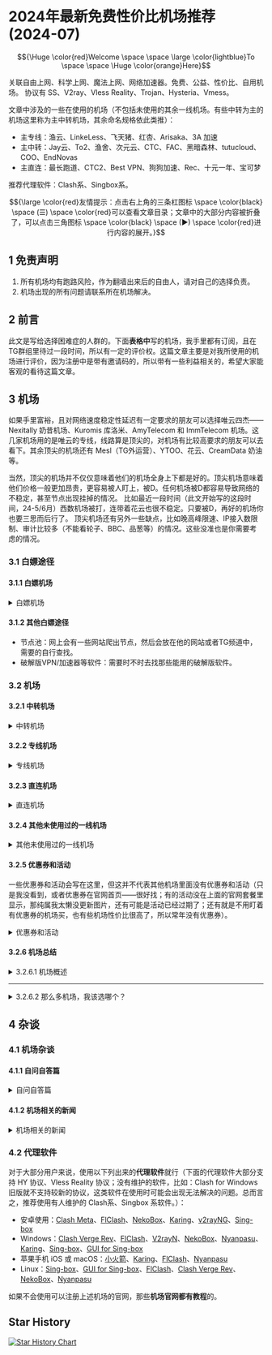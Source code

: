 # 2024年最新免费性价比机场推荐(2024-07)

$${\Huge \color{red}Welcome \space \space \large \color{lightblue}To \space \space \Huge \color{orange}Here}$$

关联自由上网、科学上网、魔法上网、网络加速器。免费、公益、性价比、自用机场。 协议有 SS、V2ray、Vless Reality、Trojan、Hysteria、Vmess。 

文章中涉及的一些在使用的机场（不包括未使用的其余一线机场。有些中转为主的机场这里称为主中转机场，其余命名规格依此类推）：
- 主专线：渔云、LinkeLess、飞天猪、红杏、Arisaka、3A 加速
- 主中转：Jay云、To2、渔舍、次元云、CTC、FAC、黑暗森林、tutucloud、COO、EndNovas
- 主直连：最长跑道、CTC2、Best VPN、狗狗加速、Rec、十元一年、宝可梦

推荐代理软件：Clash系、Singbox系。

$${\large \color{red}友情提示：点击右上角的三条杠图标 \space \color{black} \space (☰) \space \color{red}可以查看文章目录；文章中的大部分内容被折叠了，可以点击三角图标 \space \color{black} \space (▶)  \space \color{red}进行内容的展开。}$$

## 1 免责声明

1. 所有机场均有跑路风险，作为翻墙出来后的自由人，请对自己的选择负责。
2. 机场出现的所有问题请联系所在机场解决。

## 2 前言

此文是写给选择困难症的人群的。下面**表格中**写的机场，我手里都有订阅，且在TG群组里待过一段时间，所以有一定的评价权。这篇文章主要是对我所使用的机场进行评价，因为注册中是带有邀请码的，所以带有一些利益相关的，希望大家能客观的看待这篇文章。

## 3 机场

如果手里富裕，且对网络速度稳定性延迟有一定要求的朋友可以选择唯云四杰——Nexitally 奶昔机场、Kuromis 库洛米、AmyTelecom 和 ImmTelecom 机场。这几家机场用的是唯云的专线，线路算是顶尖的，对机场有比较高要求的朋友可以去看下。其余顶尖的机场还有 Mesl（TG外运营）、YTOO、花云、CreamData 奶油等。

当然，顶尖的机场并不仅仅意味着他们的机场全身上下都是好的。顶尖机场意味着他们价格一般更加昂贵，更容易被人盯上，被D。任何机场被D都容易导致网络的不稳定，甚至节点出现挂掉的情况。 比如最近一段时间（此文开始写的这段时间，24-5/6月）西数机场被打，连带着花云也很不稳定。只要被D，再好的机场你也要三思而后行了。
顶尖机场还有另外一些缺点，比如晚高峰限速、IP接入数限制、审计比较多（不能看轮子、BBC、品葱等）的情况。这些没准也是你需要考虑的情况。

### 3.1 白嫖途径

#### 3.1.1 白嫖机场

<details>
<summary>白嫖机场</summary>

|       白嫖机场      |                                                                                                         流量情况                                                                                                        |                                     地址                                    |
|:-------------------:|:-----------------------------------------------------------------------------------------------------------------------------------------------------------------------------------------------------------------------:|:---------------------------------------------------------------------------:|
|        宝可梦       |                                                                                            加TG群可以无限白嫖一个月100G的套餐。                                                                                           |         [宝可梦](https://love.52pokemon.cc/#/sign-up?code=UNuESFLb)         |
|        IKUUU        |                                                                              每月50G流量，可白嫖三个月（限速50M）。充值一块钱后可永久白嫖。                                                                             |              [IKUUU](https://ikuuu.pw/auth/register?code=iQns)              |
|       十元一年      |                                                                                     加群白嫖20G流量，不过该流量的套餐会不定时删号。                                                                                     | [十元一年](https://p4linv63a8lgsyyn.wallli.online/#/register?code=Ws8LDkKZ) |
|        迷雾通       |                                                                                                  免费账号限速125Mbps。                                                                                                  |                        [迷雾通](https://geph.io/zhs)                        |
|     ~~Oblivion（目前无法使用）~~    | 是伊朗开发者做的非官方Warp客户端，理论上来说无限流量。刚开始很好用，但是后来不是很好用了。现在我这边是无法使用的状态，可能未来更新软件后可以使用。[参考文章](https://github.com/bepass-org/oblivion-desktop/issues/367) |          [Oblivion](https://github.com/bepass-org/oblivion-desktop)         |

--- 

**白嫖机场总结**：*免费的东西也是最贵*的，在价格上看起来是白嫖，但这需要你在其他地方找补——时间和精力。

</details>


#### 3.1.2 其他白嫖途径

- 节点池：网上会有一些网站爬出节点，然后会放在他的网站或者TG频道中，需要的自行查找。
- 破解版VPN/加速器等软件：需要时不时去找那些能用的破解版软件。

### 3.2 机场

#### 3.2.1 中转机场

<details>
<summary>中转机场</summary>

|   中转机场    |                                                                                                                                         价格流量图                                                                                                                                         |                                                                                                          评价                                                                                                          |                                                                           注册官网（大部分是网页注册的，除了 JAY 云是 TG 上机器人注册的）                                                                           |     |
| :-------: | :-----------------------------------------------------------------------------------------------------------------------------------------------------------------------------------------------------------------------------------------------------------------------------------: | :------------------------------------------------------------------------------------------------------------------------------------------------------------------------------------------------------------------: | :--------------------------------------------------------------------------------------------------------------------------------------------------------------------------------------: | --- |
|   Jay 云   |                                                                  <a href="https://postimg.cc/9zMPPqK2" target="_blank"><img src="https://i.postimg.cc/9zMPPqK2/24-6-26-Jay-Cloud.png" alt="24-6-26-Jay-Cloud"/></a>                                                                   |                     主中转机场+香港IEPL专线、落地大部分 *misaka* 机器；大部分套餐送 **1111 emby**账号；性价比高，解锁不错，除热门节点外还有**香港HKT**（家宽）、澳门（家宽）、越南（家宽）、马来西亚（家宽）、土耳其、尼日利亚等节点；0.01X emby、0.5X、1X、5X 倍率节点。**注册送2元余额**。解锁不错，0.01X倍率节点适配大部分的emby服（**就是说即使你的机场不是他家送的emby服，也是可以用0.01X倍率的节点进行观看**）。机场主常在线解决问题。                      | [Jay 云 TG bot注册地址](https://t.me/jaycloudbot?start=9)、 [Jay 云 discord 注册地址](https://discord.gg/eBkvMwaFwC)、 [Jay 云官网注册地址](https://jaybest.one/#/register?code=9) |     |
|    To2    |     <a href="https://postimg.cc/rD6SLZmy" target="_blank"><img src="https://i.postimg.cc/rD6SLZmy/24-6-26-To2.png" alt="24-6-26-To2"/></a> <a href="https://postimg.cc/68dC6V2r" target="_blank"><img src="https://i.postimg.cc/68dC6V2r/24-6-26-To2.png" alt="24-6-26-To2"/></a>     |                                             大部分中转、两个直连的**小众精品机场**，8K秒开。价格很低，默认 0.5X、1X倍率节点。提供较全的流媒体解锁，除热门节点外还有菲律宾、土耳其、阿根廷、泰国、埃及、巴基斯坦、尼日利亚、印度、越南、缅甸等低价区购物节点（有**台湾家宽节点**）。                                             |                                                                  [To2](https://air.totwo.link/#/register?code=3B4bS6ls)                                                                  |     |
|    渔舍     |                                                       <a href="https://postimg.cc/cr3nT7cp" target="_blank"><img src="https://i.postimg.cc/cr3nT7cp/Snipaste-2024-06-26-04-48-14.png" alt="Snipaste-2024-06-26-04-48-14"/></a>                                                        |                                                                        大部分中转、一个直连的小众机场、拥有常见的热门节点、目前香港节点是深港线路。某机场主二开机场，机场**性价比很高**，**用过的都说好**。                                                                        |                                                                  [渔舍](https://dash.yushe.org/#/register?code=suRIJAHQ)                                                                   |     |
|    CTC    |                                                                        <a href="https://postimg.cc/Nyc7RCqC" target="_blank"><img src="https://i.postimg.cc/Nyc7RCqC/24-6-26-CTC.png" alt="24-6-26-CTC"/></a>                                                                         |                                           中转机场+IEPL专线、拥有常见热门地区的节点。拥有 **0.1X-1X 倍率**的节点（不定时改倍率，请及时刷新订阅查看节点的倍率情况），**0.7X 倍率**及以上是IEPL专线节点。这是个**精美的小机场**，TG有群组，但是需要购买后才可以进群组。                                           |                                                                [CTC](https://www.jinglongyu.com/#/register?code=uOyqq76d)                                                                |     |
|    Fac    |                                                              <a href='https://postimg.cc/k6jQ3nVL' target='_blank'><img src='https://i.postimg.cc/k6jQ3nVL/24-6-26-Fac-Mata.png' border='0' alt='24-6-26-Fac-Mata'/></a>                                                              |         全中转机场，套餐附带 emby，0.3X-1X倍率的节点，冷门节点也有些，但是不一定能用，所以就当他是拥有常见热门地区的机场就行了。机场节点数量挺多的，但是一挂的话容易挂一片节点，但是不会全部挂掉。有个对小流量用户比较友好的低价年付套餐。总体而言，性价比也不错。机场主是个奇怪的人（喜欢说让人当 TA 的**星怒**以及说让人滚的机场主，但应该不是坏人，只是某方面的**癖好比较独特**？）。         |                                                               [FAC](https://entrance.facmata.net/#/register?code=MAQFTRDD)                                                               |     |
|   黑暗森林    |                                                                            <a href="https://postimg.cc/CdX8jrbC" target="_blank"><img src="https://i.postimg.cc/CdX8jrbC/24-6-26.png" alt="24-6-26"/></a>                                                                             |                       全中转机场、用有常见的热门地区节点。提供较全的流媒体解锁，除热门节点外还有马来西亚、希腊、英国、丹麦、荷兰、西班牙、卢森堡、法国、斯洛伐克、瑞士、爱沙尼亚、瑞典、冰岛、乌克兰、摩尔多瓦等节点（有**台湾家宽节点、IPLC节点、游戏节点**——需要工单开通）。拥有 0.3X-5X 倍率的节点，机场主**喜欢打瓦**，欢迎小伙伴一起来。                        |                                                                [黑暗森林](https://darkforest.cloud/#/register?code=ctj0rXug)                                                                 |     |
|   SSTAP   | <a href="https://postimg.cc/njSDPQ73" target="_blank"><img src="https://i.postimg.cc/njSDPQ73/24-6-26-SSTAP.png" alt="24-6-26-SSTAP"/></a> <a href="https://postimg.cc/XGY5LgZZ" target="_blank"><img src="https://i.postimg.cc/XGY5LgZZ/24-6-26-SSTAP.png" alt="24-6-26-SSTAP"/></a> |                                                                                          **200+节点、各种冷门地区节点和家宽**、喜欢逛全球的可以购买。                                                                                          |                                                                    [SSTAP](https://sstap.io/#/register?code=OyI8fGhZ)                                                                    |     |
| EndNovas  |                                                                   <a href="https://postimg.cc/1VfpyLwX" target="_blank"><img src="https://i.postimg.cc/1VfpyLwX/24-6-26-Ed-Novas.png" alt="24-6-26-Ed-Novas"/></a>                                                                    |                                                                              **180+节点**，也是很多冷门地区的节点，不过被打后节点只有三分之二在线。机场主在国外，有事需要凌晨左右找他。                                                                               |                                                                 [EndNovas](https://ednovas.org/#/register?code=NEaJe9Vm)                                                                 |     |
|    次元云    |                                                                            <a href="https://postimg.cc/cg5nkX2S" target="_blank"><img src="https://i.postimg.cc/cg5nkX2S/24-6-26.png" alt="24-6-26"/></a>                                                                             |                 中转机场（香港某些节点偷偷上了**专线**），四年老机场，被打之前性价比和稳定性十分高，拥有常见热门地区的节点，还有、法国、挪威、马来西亚、印度、越南、土耳其、澳大利亚、泰国、英国等地区节点！被打后有些一蹶不振，但正在慢慢恢复中。性价比不是最高的，但是**做活动的时候性价比很高**。比如三周年套餐就是 100+ 元，一年3T流量，没用完的话下年继续重置流量！                 |                                                                     [次元云](https://ciyy.cc/#/register?code=9B4x7pu0)                                                                      |     |
| tutucloud |                                                                  <a href="https://postimg.cc/HJdXrJXf" target="_blank"><img src="https://i.postimg.cc/HJdXrJXf/24-6-26-tutucloud.png" alt="24-6-26-tutucloud"/></a>                                                                   |                                                                                 大部分中转、三个直连节点的**小众精品机场**。提供较全的流媒体解锁，除热门节点外还有印度、澳门等节点。                                                                                 |                                                            [tutucloud](https://qiang.tutucloud.shop/#/register?code=N8eTmQce)                                                            |     |
|    COO    |                                                                        <a href="https://postimg.cc/bG90g0qy" target="_blank"><img src="https://i.postimg.cc/bG90g0qy/24-6-26-COO.png" alt="24-6-26-COO"/></a>                                                                         | 全中转机场、用有常见的热门地区节点。各种套餐，年付、月付、不限时，你能想到的基本上都有，**性价比极高**。是23年开的机场，那时候发展势头挺猛的，各个群里都有人在推，所以我也买了。那时候老板爱折腾，所以线路的稳定性一般，不过那时候线路有0.1X，这还要啥自行车。后来不知是什么原因被打了，群组一直禁言中，不过老板给每人补了1T流量。那时候我以为会跑路，但今年四五月份看的时候，还活的好好的。所以各位就根据自己的情况选择吧。 |                                                                   [COO](https://web.coo.wiki/#/register?code=Hl02XboO)                                                                   |     |

  
</details>

#### 3.2.2 专线机场

<details>
<summary>专线机场</summary>


|  自称专线的机场  |                                                                                                                                                       价格流量图                                                                                                                                                       |                                                                                                              评价                                                                                                              |                              注册官网                               |
| :-------: | :---------------------------------------------------------------------------------------------------------------------------------------------------------------------------------------------------------------------------------------------------------------------------------------------------------------: | :--------------------------------------------------------------------------------------------------------------------------------------------------------------------------------------------------------------------------: | :-------------------------------------------------------------: |
|    渔云     | <a href="https://postimg.cc/kRwnGcGy" target="_blank"><img src="https://i.postimg.cc/kRwnGcGy/24-7-6-Cloud-Fisher.png" alt="24-7-6-Cloud-Fisher"/></a> <a href="https://postimg.cc/ctdxdjxH" target="_blank"><img src="https://i.postimg.cc/ctdxdjxH/24-7-6-Cloud-Fisher-2.png" alt="24-7-6-Cloud-Fisher-2"/></a> |            刚开的一家 IEPL 机场（最近因为成本问题，加了中转节点，~~目前中转0.5X 倍率~~，中转和 IEPL 正常倍率。最近晚高峰11点左右会因为别人家的机场被打所波及，不过7-24号左右上高防，情况应该会改善不少！），**150G/5 限时套餐**，**1T/50 不限时套餐**，**性价比很高很高**！开业没几天就整上某鼠的 Emby 了。不过是 5元月付套餐支持，但是年付套餐和不限时套餐是不支持的（emby 服务商那边要求的）！！！如果不跑路的话买到就是挣！提供常见的热门节点地区。            |    [渔云注册](https://cloudfisher.net/web/#/login?code=Eu3xPxoc)    |
|    红杏     |                                                                                          <a href="https://postimg.cc/cgZsMHKC" target="_blank"><img src="https://i.postimg.cc/cgZsMHKC/24-6-26.png" alt="24-6-26"/></a>                                                                                           | 开了快一年的专线机场，机场主在**国外**、有团队、**有实力**、有高防的一家机场。该机场**可薅羊毛**（有人通过你的订阅买套餐时，可开工单申请延长订阅时长！），企业套餐可**开发票**。落地大部分 **misaka 机器**，提供较全的流媒体解锁，除热门节点外还有尼日利亚、南非、俄罗斯以及较全的**欧洲节点**（英、法、爱尔兰、德国、奥地利、波兰、丹麦、荷兰、捷克、克罗地亚、罗马尼亚、葡萄牙、瑞士、希腊、意大利、西班牙、乌克兰）。就是有个小缺点：月付套餐的限速是100Mbps，对于一般用户是够用了的（满足油管4K要求），但是年付的限速是1000Mbps，年付价格算是在12个月付基础上打了八折左右——这是推荐人买年付的节奏（7月底价格会上升30%-40%，老用户不受影响）。 |        [红杏](https://hx666.info/#/register?code=i1fYOnIi)        |
| Linkeless |                                                                                <a href='https://postimg.cc/cK2tz0bc' target='_blank'><img src='https://i.postimg.cc/cK2tz0bc/24-7-24-Linkeless.png' border='0' alt='24-7-24-Linkeless'/></a>                                                                                 |                                                                                   提供常见的热门节点地区，目前正式开业，已经涨价结束，后续会有0.2X倍率的节点。**阿里云入口**，广港、杭港、沪日、京港、京德线路，阿里云入口，机场主也是很有实力的。                                                                                   |   [Linkeless](https://linkeless.com/#/register?code=sr1Tg8Km)   |
|    飞天猪    |                                                                                          <a href="https://postimg.cc/hzGm0HCs" target="_blank"><img src="https://i.postimg.cc/hzGm0HCs/24-6-26.png" alt="24-6-26"/></a>                                                                                           |                                                                         **IEPL 全专线机场**，拥有常见的热门地区节点。提供较全的流媒体解锁，我朋友很喜欢用这机场**刷油管**。**年付小包套餐**也是很有吸引力的。                                                                          | [飞天猪](https://ftzcc01.fliggycloud.pro/#/register?code=DNp3l1UH) |
|  Arisaka  |                                                                                  <a href="https://postimg.cc/5Y9BRHtw" target="_blank"><img src="https://i.postimg.cc/5Y9BRHtw/24-6-26-Arisaka.png" alt="24-6-26-Arisaka"/></a>                                                                                   |                                                                                       全专线机场，拥有常见的热门地区节点。提供较全的流媒体解锁，**年付套餐**也是比较有吸引力的。                                                                                        |   [Arisaka](https://www.arisaka.io/#/register?code=1TFEExPW)    |
|  3A 加速   |                                                                                 <a href='https://postimg.cc/cgqpYW8b' target='_blank'><img src='https://i.postimg.cc/cgqpYW8b/24-7-21-3-A.png' border='0' alt='24-7-21-3-A'/></a>                                                                                 |                                                                           **IPLC 全专线机场**，目前正在使用，拥有常见热门地区的节点。香港节点的体验很不错，目前有7月份的**半价优惠券**，感兴趣的小伙伴可以去瞧瞧。                                                                            |  [3A 加速](https://cc01.aaaspeed.pro/#/register?code=zQm59rB0)   |



</details>

#### 3.2.3 直连机场

<details>
<summary>直连机场</summary>

| 直连机场 |                                                                                     价格流量图                                                                                     |                                                                                                                                                    评价                                                                                                                                                   |                                   注册官网                                  |
|:--------:|:----------------------------------------------------------------------------------------------------------------------------------------------------------------------------------:|:---------------------------------------------------------------------------------------------------------------------------------------------------------------------------------------------------------------------------------------------------------------------------------------------------------:|:---------------------------------------------------------------------------:|
| 最长跑道 |      <a href="https://postimg.cc/dhKTf7HL" target="_blank"><img src="https://i.postimg.cc/dhKTf7HL/Snipaste-2024-06-26-04-49-49.png" alt="Snipaste-2024-06-26-04-49-49"/></a>      |                                                                                                 **优化直连线路**机场，是 Vless Reality + Hy2 协议，节点数量比较少，节点是 0.1X-2X 倍率。目前是**新疆那边体验最好**的一家直连机场之一。                                                                                                 |           [最长跑道](https://zcpdao.com/#/register?code=4GTFiwW2)           |
|   CTC2   | <a href='https://postimg.cc/t7mD9Mqq' target='_blank'><img src='https://i.postimg.cc/t7mD9Mqq/24-7-16-CTC-02.png' border='0' alt='24-7-16-CTC-02'/></a> |                                                                                也是**优化直连线路**机场，是 Vless Reality 协议，节点数量也不多，节点是 0.03X-10X 倍率。目前是新疆那边体验最好的一家直连机场之一。最新新出年付15元保号套餐。但是这家只能半年付或者年付（月付套餐很贵；不过半年付也是挺有性价比的）。                                                                                |             [CTC2](https://www.ctc.run/#/register?code=mHZErEhf)            |
| Best VPN |                  <a href="https://postimg.cc/9DTYR5Sq" target="_blank"><img src="https://i.postimg.cc/9DTYR5Sq/24-6-26-Best-VPN.png" alt="24-6-26-Best-VPN"/></a>                  | 也是**优化直连线路**机场，是 Hy1 + Hy2 协议，节点数量比较多，节点是 1X-2X 倍率。除热门地区的节点外，还有**比较多的冷门节点**（越南、瑞典、俄罗斯、加拿大、荷兰、法国、德国西班牙、英国、墨西哥、澳洲、瑞士、印度、阿联酋、智利、巴西、阿根廷、南非、意大利、以色列等节点）。我这边东部使用还可以，但是我那新疆的朋友说使用体验一般。 |        [Best VPN（大）](https://go.bv2.xyz/#/register?code=G9hwKOnV)        |
| 狗狗加速 |                           <a href="https://postimg.cc/NL5T2v2f" target="_blank"><img src="https://i.postimg.cc/NL5T2v2f/24-6-26.png" alt="24-6-26"/></a>                           |                                                                                                                                          和 Best VPN 同样的情况。                                                                                                                                         |           [狗狗加速](https://www.dg7.top/#/register?code=bST0uL9q)          |
|    Rec   |                  <a href="https://postimg.cc/56QwTWfk" target="_blank"><img src="https://i.postimg.cc/56QwTWfk/24-6-26-Rec-Mata.png" alt="24-6-26-Rec-Mata"/></a>                  |                                                                                                       和 CTC2 很像的一家机场（比 CTC2 节点数量多不少！），但是套餐内的 25Mbpb和150Mbps 限速就比较迷（150Mbps 和 25Mbps 限速的套餐价格一样，就是 150Mbps 的流量少些，不过用 0.1X 倍率的节点还是够用的！）。而且 150Mbps 对于大部分人来说是够了的，看油管 4K 绰绰有余（自从我看到某家机场限速 100Mbps，年付 300 的时候，我发现这家机场也是挺有良心的）。节点是 0.1X-10X 倍率。                                                                                                       |            [REC](https://my.recmata.net/#/register?code=oOcZX7qQ)           |
| 十元一年 |                           <a href="https://postimg.cc/VSf0Yxcw" target="_blank"><img src="https://i.postimg.cc/VSf0Yxcw/24-6-26.png" alt="24-6-26"/></a>                           |                                                                                                                  刚开始是一家普通线路的 Hy2 协议的直连机场，后来加了一半左右的中转节点；最近也上了专线（10PB套餐有），不过这个价位的专线，质量肯定是不如上述专门的专线机场的甚至不如中转机场（这价格**还要啥自行车**）。                                                                                                                  | [十元一年](https://p4linv63a8lgsyyn.wallli.online/#/register?code=Ws8LDkKZ) |
|  宝可梦  |                      <a href='https://postimg.cc/dLD04PTJ' target='_blank'><img src='https://i.postimg.cc/dLD04PTJ/24-6-24.png' border='0' alt='24-6-24'/></a>                     |                                                                                                                             普通线路的 Vless 协议机场，好处是可以**白嫖一个月**。                                                                                                                             |         [宝可梦](https://love.52pokemon.cc/#/sign-up?code=UNuESFLb)         |

</details>

#### 3.2.4 其他未使用过的一线机场

<details>
<summary>其他未使用过的一线机场</summary>

在这里的机场是TG上公认有名的机场，这里面的机场本人大部分未使用过，但为了弥补个人推荐的机场的高端机场不足，也为了方便大家对比高端机场，所以特此放在这里。
在这里先把这些机场做个概述：
- 唯云机场：奶昔、Amy、Imm、Kuromi；这四家机场人称唯云四杰，其中奶昔算是四小杰之首。
- Mesl：有UDPN线路。
- Tag：冷门节点、家宽很多。
- 花云、Ytoo：年付很有性价比，有低倍率0.2X节点，速度和正常节点差不多，不过听说年付和低价月付容易进内鬼组。（之前花云的香港节点晚高峰很拉）
- 西部数据：没被打的时候用起来也很不错，算是很有性价比的一家机场（最近不知道D哥还有没有在打）。

| 其他一线机场 |                                                                                                                                                                                                                                                                                           套餐情况                                                                                                                                                                                                                                                                                          |                                                 官网地址                                                |
|:------------:|:-------------------------------------------------------------------------------------------------------------------------------------------------------------------------------------------------------------------------------------------------------------------------------------------------------------------------------------------------------------------------------------------------------------------------------------------------------------------------------------------------------------------------------------------------------------------------------------------:|:-------------------------------------------------------------------------------------------------------:|
|     奶昔     |                                                                                                                                                                                                                      <a href="https://postimg.cc/z3qWNPdC" target="_blank"><img src="https://i.postimg.cc/z3qWNPdC/24-7-21-Nexitally.png" alt="24-7-21-Nexitally"/></a>                                                                                                                                                                                                                     | [奶昔](https://naiixi.com/signupbyemail.aspx?MemberCode=2e53c69e8a9a4decb22039469c1daf4a20240511155650) |
|  AmyTelecom  |                                                                                                                                                                                                              <a href='https://postimg.cc/VrmSYdFf' target='_blank'><img src='https://i.postimg.cc/VrmSYdFf/24-7-21-Amy-Telecom.png' border='0' alt='24-7-21-Amy-Telecom'/></a>                                                                                                                                                                                                              |                            [ImmTelecom](https://fuckimm.com/aff.php?aff=1344)                           |
|  ImmTelecom  |                                                                                                                                        <a href="https://postimg.cc/ykYFmrc1" target="_blank"><img src="https://i.postimg.cc/ykYFmrc1/24-7-21-Imm-Telecom.png" alt="24-7-21-Imm-Telecom"/></a> <a href="https://postimg.cc/k22KZ6TL" target="_blank"><img src="https://i.postimg.cc/k22KZ6TL/24-7-21-Imm-Telecom.png" alt="24-7-21-Imm-Telecom"/></a>                                                                                                                                        |                                  [AmyTelecom](https://www.amytele.net)                                  |
|    Kuromi    | <a href="https://postimg.cc/G8CDHMb1" target="_blank"><img src="https://i.postimg.cc/G8CDHMb1/24-7-21-Kuromis.png" alt="24-7-21-Kuromis"/></a> <a href="https://postimg.cc/yJqgbfgS" target="_blank"><img src="https://i.postimg.cc/yJqgbfgS/24-7-21-Kuromis.png" alt="24-7-21-Kuromis"/></a> <a href="https://postimg.cc/v1998RFz" target="_blank"><img src="https://i.postimg.cc/v1998RFz/24-7-21-Kuromis.png" alt="24-7-21-Kuromis"/></a> <a href="https://postimg.cc/47Q9tz3H" target="_blank"><img src="https://i.postimg.cc/47Q9tz3H/24-7-21-Kuromis.png" alt="24-7-21-Kuromis"/></a> |                                    [Kuromi](https://www.kuromis.com)                                    |
|      Tag     |                                                                                                                                                                                                              <a href='https://postimg.cc/Th2yF5wQ' target='_blank'><img src='https://i.postimg.cc/Th2yF5wQ/24-7-21-TAGInternet.png' border='0' alt='24-7-21-TAGInternet'/></a>                                                                                                                                                                                                              |                                [Tag](https://tagss04.pro/#/auth/6VKNYeoh)                               |
|     花云     |                                                                                                                                      <a href="https://postimg.cc/TKBgXdS1" target="_blank"><img src="https://i.postimg.cc/TKBgXdS1/24-7-21-Flower-Cloud.png" alt="24-7-21-Flower-Cloud"/></a> <a href="https://postimg.cc/PP312zQm" target="_blank"><img src="https://i.postimg.cc/PP312zQm/24-7-21-Flower-Cloud.png" alt="24-7-21-Flower-Cloud"/></a>                                                                                                                                      |                             [花云](https://flowercloud.net/aff.php?aff=9199)                            |
|     Ytoo     |                                                                                                                                                      <a href="https://postimg.cc/Yhsm12tR" target="_blank"><img src="https://i.postimg.cc/Yhsm12tR/24-7-21-YTOO.png" alt="24-7-21-YTOO"/></a> <a href="https://postimg.cc/BjPPNW60" target="_blank"><img src="https://i.postimg.cc/BjPPNW60/24-7-21-YTOO.png" alt="24-7-21-YTOO"/></a>                                                                                                                                                      |                                [Ytoo](https://y-too.com/aff.php?aff=5041)                               |
|     Mesl     |                                                                                                                                                                                                                           <a href="https://postimg.cc/rRyt9Kdn" target="_blank"><img src="https://i.postimg.cc/rRyt9Kdn/24-7-21-MESL.png" alt="24-7-21-MESL"/></a>                                                                                                                                                                                                                          |                          [Mesl](https://in.mesl.cloud/#/register?code=4Dt95iV0)                         |
|   西部数据   |                                                                                                                                            <a href="https://postimg.cc/w7vmyRY3" target="_blank"><img src="https://i.postimg.cc/w7vmyRY3/24-7-21-West-Data.png" alt="24-7-21-West-Data"/></a> <a href="https://postimg.cc/G9zDmJNZ" target="_blank"><img src="https://i.postimg.cc/G9zDmJNZ/24-7-21-West-Data.png" alt="24-7-21-West-Data"/></a>                                                                                                                                            |                             [西部数据](https://wd-gold.com/aff.php?aff=7900)                            |

某位网友分享的**一线机场对比图**：<a href='https://postimg.cc/Q9dfFx8D' target='_blank'><img src='https://i.postimg.cc/Q9dfFx8D/image.jpg' border='0' alt='image'/></a>

</details>

#### 3.2.5 优惠券和活动

一些优惠券和活动会写在这里，但这并不代表其他机场里面没有优惠券和活动（只是我没看到，或者优惠券在官网首页——很好找；有的活动没在上面的官网套餐里显示，那纯属我太懒没更新图片，还有可能是活动已经过期了；还有就是不用盯着有优惠券的机场买，也有些机场性价比很高了，所以常年没有优惠券）。

<details>
<summary>优惠券和活动</summary>

1. [次元云](https://ciyy.cc/#/register?code=9B4x7pu0) —— 1T不限时套餐20元优惠券：立减20  ，夏季季付套餐：**28元享受三月**每月200G流量
2. [Best VPN](https://go.bv2.xyz/#/register?code=G9hwKOnV) —— 全场**八折**优惠券：202407T3 ，可以邀请人注册送25G永久流量，不过恶意刷流量的话可能会封号
3. [狗狗加速](https://www.dg7.top/#/register?code=bST0uL9q) —— 余额充值：满100送10
4. [JAY 云](https://t.me/jaycloudbot?start=9) —— 月付**9折券**：jay9，季度**8.5折券**：jay85，半年以上**8折券**：jay8；夏季活动：**5元10G 畅享 emby**套餐（如果只用 0.01X 倍率的emby，相当于 1T 流量）。
5. [红杏](https://hx666.info/#/register?code=i1fYOnIi) —— **八折**优惠券：hongxing666
6. [Linkeless](https://linkeless.com/#/register?code=sr1Tg8Km) —— 开业八折优惠码（7月24日 - 7月31日）：724520 ，长期9折码：10%OFF  （现在这机场算是正式开业了，价格是属于偏贵的那类专线机场，但是机场入口多，机场主修节点勤快，目前机场属于稳扎稳打的那种。）

7. [3A加速](https://cc01.aaaspeed.pro/#/register?code=zQm59rB0) —— 新开业7月份**五折优惠券**（自称是IPLC机场，刚刚拥有套餐，挺喜欢用他的香港节点的，且新开业，总体体验还是不错的；算了下三年套餐使用上五折优惠券，100G月套餐**每年仅需70元**，所以这个三年付是个比较大的诱惑和赌博，请**慎重选择**！）：hOBNJS8F
8. [CTC](https://www.jinglongyu.com/#/register?code=uOyqq76d) —— 九折套餐：
9. [CTC2](https://www.ctc.run/#/register?code=mHZErEhf) —— 最近新出了一个**防失联套餐**，年付15，每月 50G，但是限速30Mbps。如果晚高峰能保持这个速度，也是还行的，这个速度能看油管1440P。对于有些只刷网页和1080P油管的用户来说，这没准是个好选择。
10. [渔舍](https://dash.yushe.org/#/register?code=suRIJAHQ) —— **八八折**优惠券：duangvps
11. [FAC](https://entrance.facmata.net/#/register?code=MAQFTRDD) —— 年付**八折**优惠券*：ANNUALLY-20OFF ，半年付和季付**九折**优惠券： QUARTERLY/SEMIANNUALLY-10OFF 
12. [REC](https://my.recmata.net/#/register?code=oOcZX7qQ) —— **Standard 套餐八折**优惠券（截止24-7-24号）：SAVE-FACMATA-NET

---
  
1. [花云](https://flowercloud.net/aff.php?aff=9199) —— 夏日优惠券（7月01日 - 7月31日，全场 8 折，不包括 Air / 企业套餐）：SUN20
2. [Ytoo](https://y-too.com/aff.php?aff=5041) —— 七月优惠券（7月01日 - 7月31日，全场 8 折，不包括 Air / Team套餐）：202407
3. [西部数据](https://wd-gold.com/aff.php?aff=7900) —— 85折优惠码（7月01日 - 7月31日）: JQ90P6O2ZY

</details>

#### 3.2.6 机场总结

<details>
<summary>3.2.6.1 机场概述</summary>

- **性价比**中转机场：[To2](https://air.totwo.link/#/register?code=3B4bS6ls)、[JAY 云](https://t.me/jaycloudbot?start=9)、[渔舍](https://dash.yushe.org/#/register?code=suRIJAHQ)、[黑暗森林](https://darkforest.cloud/#/register?code=ctj0rXug)、[渔舍](https://dash.yushe.org/#/register?code=suRIJAHQ)
- **性价比**专线机场：[渔云](https://cloudfisher.net/web/#/login?code=Eu3xPxoc)、[红杏](https://hx666.info/#/register?code=i1fYOnIi)（可薅羊毛，具体看上述机场的描述）、[飞天猪](https://ftzcc01.fliggycloud.pro/#/register?code=DNp3l1UH)（年付小包）、[Linkeless](https://linkeless.com/#/register?code=sr1Tg8Km)、[LiWell](https://liwell.top/#/register?code=R30SJ14u)（目前有10元100G套餐，机场主有想转全专线的念头，所以就放性价比专线这一栏了。）
- **性价比**直连机场：[最长跑道](https://zcpdao.com/#/register?code=4GTFiwW2)、[CTC2](https://www.ctc.run/#/register?code=mHZErEhf)、[十元一年](https://p4linv63a8lgsyyn.wallli.online/#/register?code=Ws8LDkKZ)
- **新疆用户的选择**：[最长跑道](https://zcpdao.com/#/register?code=4GTFiwW2)、[CTC2](https://www.ctc.run/#/register?code=mHZErEhf)、[REC](https://my.recmata.net/#/register?code=oOcZX7qQ)
- **精美小机场**：
  - [JAY 云](https://t.me/jaycloudbot?start=9)
  - [To2](https://air.totwo.link/#/register?code=3B4bS6ls)
  - [黑暗森林](https://darkforest.cloud/#/register?code=ctj0rXug)
  - [飞天猪](https://ftzcc01.fliggycloud.pro/#/register?code=DNp3l1UH)
  - [CTC](https://www.jinglongyu.com/#/register?code=uOyqq76d)
  - [Linkeless](https://linkeless.com/#/register?code=sr1Tg8Km)（后续明确还会涨价）
  - [渔舍](https://dash.yushe.org/#/register?code=suRIJAHQ)
  - [LiWell](https://liwell.top/#/register?code=R30SJ14u)（本身也是有一部分2X倍率专线的机场，但是我没买，所以就没在上面的图表中写了）
- 地区和节点数量多的机场（**环球旅游**，有比较多的家宽和商宽）：[Tag](https://tagss04.pro/#/auth/6VKNYeoh)、[SSTAP](https://sstap.io/#/register?code=OyI8fGhZ)、[EndNovas](https://ednovas.org/#/register?code=NEaJe9Vm)
- 有**回国线路**的机场（国外访问国内）：[EndNovas](https://ednovas.org/#/register?code=NEaJe9Vm)
- **不限时套餐**机场：[渔云](https://cloudfisher.net/web/#/login?code=Eu3xPxoc)、[To2](https://air.totwo.link/#/register?code=3B4bS6ls)、[黑暗森林](https://darkforest.cloud/#/register?code=ctj0rXug)、[最长跑道](https://zcpdao.com/#/register?code=4GTFiwW2)、[Best VPN](https://go.bv2.xyz/#/register?code=G9hwKOnV)、[tutucloud](https://qiang.tutucloud.shop/#/register?code=N8eTmQce)、[COO](https://web.coo.wiki/#/register?code=Hl02XboO)、[十元一年](https://p4linv63a8lgsyyn.wallli.online/#/register?code=Ws8LDkKZ)、[次元云](https://ciyy.cc/#/register?code=9B4x7pu0)（活动的时候会有不限时，目前有）、[JAY 云](https://t.me/jaycloudbot?start=9)（活动的时候会有不限时，目前没有）、[LiWell](https://liwell.top/#/register?code=R30SJ14u)（没买，活动的时候有不限时，目前有）
- 自称**无审计**的机场：[Best VPN](https://go.bv2.xyz/#/register?code=G9hwKOnV)、[狗狗加速](https://www.dg7.top/#/register?code=bST0uL9q)
- **活动力度很大**的机场，且看好发展的机场：[次元云](https://ciyy.cc/#/register?code=9B4x7pu0)、[JAY 云](https://t.me/jaycloudbot?start=9)、[红杏](https://hx666.info/#/register?code=i1fYOnIi)（未来会涨价，且可能会上**唯云专线**，可以赌一手）
- 送 **Emby** 的机场：[JAY 云](https://t.me/jaycloudbot?start=9)（**只要你有其他 emby 服的账号，大部分可以在这里用 0.01X 的节点**，如果不能看，找机场主匹配）、[渔云](https://cloudfisher.net/web/#/login?code=Eu3xPxoc)（刚开业没多久就整上 Emby 了）、[FAC](https://entrance.facmata.net/#/register?code=MAQFTRDD)（目前 Emby 服务还在修复中）

</details>

---

<details>
<summary>3.2.6.2 那么多机场，我该选哪个？</summary>

本文的目的是写给有选择困难症的人群，但是这里的机场有点多，还是导致了我的选择困难症怎么办？

Emmmmm......我也不能给你做选择，直接告诉你该买哪个。你可以根据你自身的需求来找机场：价格、流量多少、什么类型的机场（直连？中转？专线？）、不限时还是限时（小流量用户建议多个不限时套餐）、是否需要家宽、是否需要冷门节点、是否需要TG上有群组的机场（上面的机场大半有群组，大伙可以上官网进行查看，一般有群组的都会写在官网的某个角落里）、是否需要 Emby 等情况来选择！！！

**记住！本文的主要目的是为了让你有更好的选择！**

</details>

## 4 杂谈

### 4.1 机场杂谈

#### 4.1.1 自问自答篇

<details>
<summary>自问自答篇</summary>

- 关于 VPN 和机场的选择：选机场。大部分 VPN 在大陆是又贵又难用，虽然 VPN 的加密协议很吸引人，但是遭不住难用啊。一说 VPN 我就想起了我年付的 VPN —— 难用的一批，下载的 VPN 客户端软件不能用，在 Windows 上需要下载他们指定的软件和特定的配置文件——而且连接效率慢，延迟比普通的中转机场高，还时不时不能连接。不过上述的迷雾通算是 VPN 中比较好用的一类，但还是有些贵，年付450左右（本人迷雾通未尝试付费款，所以无法得知迷雾通的实际体验效果和一般机场的差别，欢迎使用过迷雾通的小伙伴在 Issues 区解答）；且迷雾通节点挂了就是全挂，但是机场你可以买多个订阅进行组合，来达到不全挂的目的。
- 手上机场数量：**多备几个机场**！！！！！！！！机场的更新换代比较快，国内防火墙时不时抽风发威，D哥偶尔敲诈几个机场，还有机场间的互D，这些问题导致手里难免会有几个机场中标，所以可以多备几个。推荐手里的机场有：**专线机场+中转机场+HY/Vless协议的直连机场**（最近这一段时间**新疆用户**用直连机场的体验好于一般的中转机场）
- 月付还是年付，不限时还是限时套餐：月付优先，如果比较信任某个机场，倒是可以年付之类的；对于小流量用户，推荐多买几个机场的不限时套餐，这几个不限时套餐可以有效防止失联和保持最佳体验感。其实买套餐（不管限时还是不限时，也不管月付还是年付）本质上就是**赌博**，赌机场还能一直开下去，还能一直好用。月付赌得小点，年付堵得大点；而一般机场的年付都会打八折左右的价格，所以去赌年付还是不去赌，这是个问题。
- 关于性价比：大部分情况下，机场也是**一分钱一分货**的，除非是*节日*的时候优惠，又或者是机场*新开业*的时候优惠。有些人怕新机场跑路，但是老机场和大机场也是会跑路的，所以我们只能碰运气去寻找那些机场主看着顺眼又或者比较大的机场。比如上面我推荐的宝可梦机场，实际体验一般，没有其他优化直连线路的机场好使和稳定；还有新开业的[渔云](https://cloudfisher.net/web/#/login?code=Eu3xPxoc)也就刚开始有这么大的优惠。当然，**机场的性价比越高，越容易被打，切记**！！！
- 关于机场主：能遇到一位负责任的机场主是比较看运气的活。有的机场主不干之后会找其他团队来运营，有的机场主是直接撒手跑路，也有的机场主喜欢TG群组里删除对自己不利的消息。所以找机场也和找对象一样，遇到负责任的对象，那就是贴心的服务。
- 关于**TG测速频道**和**机场评测频道/网站**：一般而言，作为普通用户，机场用着舒坦就行了。但是难免会遇到节点速度很慢的情况，这时候就需要去做个完整的测速了。这里推荐两个免费的TG测速频道和一个机场推荐网站：
  - [Duang 的机场推荐网站](https://duangks.com/)（Duang 上面的机场都是很有性价比的，但是有一段时间没继续更新了。且因为网站太引人瞩目了，所以上面的机场容易被打且有些机场不像推荐初期那么好用了；不过认真去看 Duang 的推荐文章，还是能发现不少好用的机场）
  - [免费测速的聊天频道](https://t.me/+yP3YffhTh9A0OTNk)
  - [免费测速和评测机场的频道](https://t.me/+fYSUQ5KcMHxjYTg1)
- 要买大鸡厂吗：**不要迷恋大机场和老机场**。机场被打的时候该挂还是挂。跑路也不分大小机场。大的机场一般节点质量会好些，但是一般的一线机场可能会有以下问题：*审计的国外网站多*、*晚高峰限速*、*在TG上没有群组*、*账号无法更改邮箱*（不好卖机场套餐）、*限制IP严重*等。所以看自身的需求选择机场，大机场有他贵的理由，小机场有他的性价比，适合自己的才是真正的好。
- 在TG频道上经常打广告的机场可以买吗：一般在TG上打广告的机场很容易被打，这会影响机场的稳定性和速度，且后面可能会存在超售的情况（机场到后面肯定会存在超售情况的吧？）；但一般打广告的机场价格也会便宜些。所以这也是一场赌博，赌你在正常使用期间能不能把机场的价值使用最大化。

</details>

#### 4.1.2 机场相关的新闻

<details>
<summary>机场相关的新闻</summary>

- **中转机场的价格可能会提升**：最近移动的跨省限速政策，广东那边移动入口机器被限速，这会导致很多国内中转机场带宽不足。如果持续下去，国内移动中转机将会大幅度涨价或者更换电信/联通入口中转机，都会导致机场涨价（即使是专线中转机场，也需要将入口更换为电信入口机子）。参考文章，[中国移动“省间结算”政策，强制丢包](https://www.nodeseek.com/post-133588-1)
- 7月份大会期间，一些 HY 协议的机场被墙：直连不管什么协议流量大了都很容易被墙。[参考TG上的一篇文章](https://t.me/paoluztz/4628)

</details>

### 4.2 代理软件

对于大部分用户来说，使用以下列出来的**代理软件**就行（下面的代理软件大部分支持 HY 协议、Vless Reality 协议；没有维护的软件，比如：Clash for Windows 旧版就不支持较新的协议，这类软件在使用时可能会出现无法解决的问题。总而言之，推荐使用有人维护的 Clash系、Singbox 系软件。）：
- 安卓使用：[Clash Meta](https://github.com/MetaCubeX/ClashMetaForAndroid)、[FlClash](https://github.com/chen08209/FlClash/releases)、[NekoBox](https://github.com/MatsuriDayo/NekoBoxForAndroid/releases)、[Karing](https://karing.app/quickstart/?sign=ad0f77b86f1aaf9a9a4e280334dd1409&did=01907c4e4b62732da8901a6fd54b2b55&from=karing&i_r=windows&l_t=zh-CN&new=true&p_f=windows&r_c=cn&s_l_t=zh-CN&s_r_c=cn&t_z_o=8&ts=1720072499494&v=1.0.24.294#)、[v2rayNG](https://github.com/2dust/v2rayNG/releases/tag/1.8.29)、[Sing-box](https://github.com/SagerNet/sing-box/releases)
- Windows：[Clash Verge Rev](https://github.com/Clash-Verge-rev/clash-verge-rev/releases)、[FlClash](https://github.com/chen08209/FlClash/releases)、[V2rayN](https://github.com/2dust/v2rayN/releases)、[NekoBox](https://github.com/MatsuriDayo/nekoray/releases)、[Nyanpasu](https://github.com/LibNyanpasu/clash-nyanpasu/releases)、[Karing](https://karing.app/quickstart/?sign=ad0f77b86f1aaf9a9a4e280334dd1409&did=01907c4e4b62732da8901a6fd54b2b55&from=karing&i_r=windows&l_t=zh-CN&new=true&p_f=windows&r_c=cn&s_l_t=zh-CN&s_r_c=cn&t_z_o=8&ts=1720072499494&v=1.0.24.294#)、[Sing-box](https://github.com/SagerNet/sing-box/releases)、[GUI for Sing-box](https://github.com/GUI-for-Cores/GUI.for.SingBox/releases/)
- 苹果手机 iOS 或 macOS：[小火箭](https://apps.apple.com/tw/app/shadowrocket/id932747118)、[Karing](https://karing.app/quickstart/?sign=ad0f77b86f1aaf9a9a4e280334dd1409&did=01907c4e4b62732da8901a6fd54b2b55&from=karing&i_r=windows&l_t=zh-CN&new=true&p_f=windows&r_c=cn&s_l_t=zh-CN&s_r_c=cn&t_z_o=8&ts=1720072499494&v=1.0.24.294#)、[FlClash](https://github.com/chen08209/FlClash/releases)、[Nyanpasu](https://github.com/LibNyanpasu/clash-nyanpasu/releases)
- Linux：[Sing-box](https://github.com/SagerNet/sing-box/releases)、[GUI for Sing-box](https://github.com/GUI-for-Cores/GUI.for.SingBox/releases/)、[FlClash](https://github.com/chen08209/FlClash/releases)、[Clash Verge Rev](https://github.com/Clash-Verge-rev/clash-verge-rev/releases)、[NekoBox](https://github.com/MatsuriDayo/nekoray/releases)、[Nyanpasu](https://github.com/LibNyanpasu/clash-nyanpasu/releases)

如果不会使用可以注册上述机场的官网，那些**机场官网都有教程**的。

## Star History

[![Star History Chart](https://api.star-history.com/svg?repos=LucidaPlus/2024-free-good-airport-vpn&type=Timeline)](https://star-history.com/#LucidaPlus/2024-free-good-airport-vpn&Timeline)
